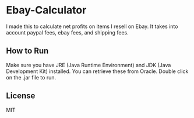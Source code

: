 # Ebay-Calculator
I made this to calculate net profits on items I resell on Ebay. It takes into account paypal fees, ebay fees, and shipping fees. 

## How to Run
Make sure you have JRE (Java Runtime Environment) and JDK (Java Development Kit) installed. You can retrieve these from Oracle.
Double click on the .jar file to run.

## License
MIT
